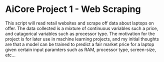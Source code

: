 # AiCore Project 1 - Web Scraping

This script will read retail websites and scrape off data about laptops on offer. The data collected is a mixture of continuous variables such a price, and catagorical variables such as processor type. The motivation for the project is for later use in machine learning projects, and my initial thoughts are that a model can be trained to predict a fair market price for a laptop given certain input paramters such as RAM, processor type, screen-size, etc...

